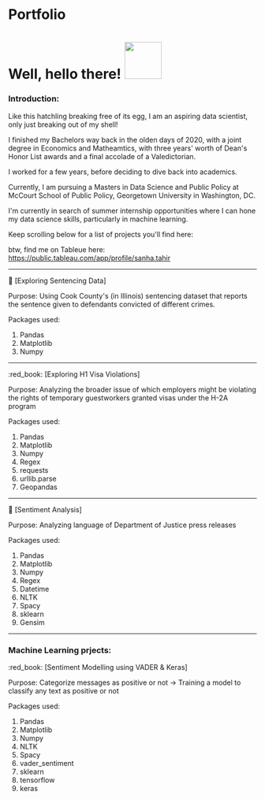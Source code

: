 # Portfolio

<h1>
 Well, hello there!
  <img src="https://media.giphy.com/media/Cmr1OMJ2FN0B2/giphy.gif" width="75px"/>
</h1>

### Introduction:

Like this hatchling breaking free of its egg, I am an aspiring data scientist, only just breaking out of my shell! 

I finished my Bachelors way back in the olden days of 2020, with a joint degree in Economics and Matheamtics, with three years' worth of Dean's Honor List awards and a final accolade of a Valedictorian. 

I worked for a few years, before deciding to dive back into academics. 

Currently, I am pursuing a Masters in Data Science and Public Policy at McCourt School of Public Policy, Georgetown University in Washington, DC. 

I'm currently in search of summer internship opportunities where I can hone my data science skills, particularly in machine learning. 

Keep scrolling below for a list of projects you'll find here:

btw, find me on Tableue here: 
https://public.tableau.com/app/profile/sanha.tahir

---


:blue_book: [Exploring Sentencing Data]

Purpose: 
Using Cook County's (in Illinois) sentencing dataset that reports the sentence given to defendants convicted of different crimes.


Packages used: 
1. Pandas
2. Matplotlib
3. Numpy

---

:red_book: [Exploring H1 Visa Violations] 

Purpose:
Analyzing the broader issue of which employers might be violating the rights of temporary guestworkers granted visas under the H-2A program

Packages used:
1. Pandas
2. Matplotlib
3. Numpy
4. Regex
5. requests
6. urllib.parse
7. Geopandas

---

:green_book: [Sentiment Analysis] 

Purpose: 
Analyzing language of Department of Justice press releases

Packages used: 
1. Pandas
2. Matplotlib
3. Numpy
4. Regex
5. Datetime
6. NLTK
7. Spacy
8. sklearn
9. Gensim

---

### Machine Learning prjects: 

:red_book: [Sentiment Modelling using VADER & Keras] 

Purpose: 
Categorize messages as positive or not -> Training a model to classify any text as positive or not

Packages used: 
1. Pandas
2. Matplotlib
3. Numpy
4. NLTK
5. Spacy
6. vader_sentiment
7. sklearn
8. tensorflow
9. keras
